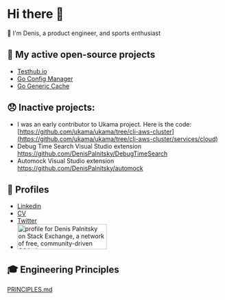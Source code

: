 # Hi there 👋

🔭 I'm Denis, a product engineer, and sports enthusiast


## 🤔 My active open-source projects

- [Testhub.io](https://github.com/testhub-io/testhub)
- [Go Config Manager](https://github.com/num30/config)
- [Go Generic Cache](https://github.com/num30/go-cache)

## 😞 Inactive projects:
  - I was an early contributor to Ukama project. Here is the code:  [https://github.com/ukama/ukama/tree/cli-aws-cluster](https://github.com/ukama/ukama/tree/cli-aws-cluster/services/cloud)
  - Debug Time Search Visual Studio extension https://github.com/DenisPalnitsky/DebugTimeSearch
  - Automock Visual Studio extension https://github.com/DenisPalnitsky/automock 

## 📱 Profiles 
- [Linkedin](https://www.linkedin.com/in/denis-palnitsky/) 
- [CV](https://docs.google.com/document/d/e/2PACX-1vRYL5Si8vWz85AGPAMye8JKy71Ob3AYxMz-dxl0S_BLQWQMqbRnIouQYN8IfOH9Lae3vt3dn6YeO79g/pub)
- [Twitter](https://twitter.com/Number30)
- <a href="https://stackexchange.com/users/85406"><img src="https://stackexchange.com/users/flair/85406.png" width="208" height="58" alt="profile for Denis Palnitsky on Stack Exchange, a network of free, community-driven Q&amp;A sites" title="profile for Denis Palnitsky on Stack Exchange, a network of free, community-driven Q&amp;A sites"></a> 

## :mortar_board: Engineering Principles
[PRINCIPLES.md](https://github.com/DenisPalnitsky/DenisPalnitsky/blob/main/PRINCIPLES.md)

